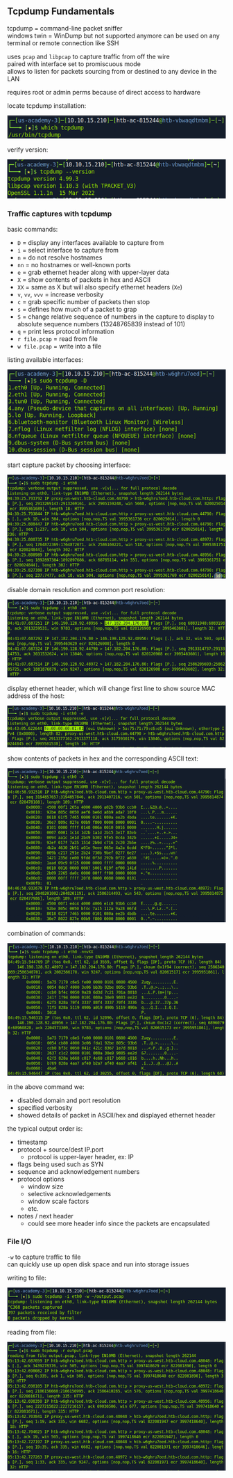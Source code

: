 
## Tcpdump Fundamentals

tcpdump = command-line packet sniffer  
windows twin = WinDump but not supported anymore
can be used on any terminal or remote connection like SSH 

uses `pcap` and `libpcap` to capture traffic from off the wire  
paired with interface set to promiscuous mode  
allows to listen for packets sourcing from or destined to any device in the LAN 

requires root or admin perms because of direct access to hardware 

locate tcpdump installation: 

![](../Images/Pasted%20image%2020231215163720.png)

verify version:

![](../Images/Pasted%20image%2020231215163801.png)

### Traffic captures with tcpdump

basic commands: 
- `D` = display any interfaces available to capture from 
- `i` = select interface to capture from 
- `n` = do not resolve hostnames
- `nn` = no hostnames or well-known ports
- `e` = grab ethernet header along with upper-layer data
- `X` = show contents of packets in hex and ASCII
- `XX` = same as X but will also specify ethernet headers (`Xe`)
- `v`, `vv`, `vvv` = increase verbosity
- `c` = grab specific number of packets then stop 
- `s` = defines how much of a packet to grap
- `S` = change relative sequence of numbers in the capture to display to absolute sequence numbers (13248765839 instead of 101)
- `q` = print less protocol information
- `r file.pcap` = read from file 
- `w file.pcap` = write into a file 

listing available interfaces: 

![](../Images/Pasted%20image%2020231215203838.png)

start capture packet by choosing interface: 

![](../Images/Pasted%20image%2020231215203950.png)

disable domain resolution and common port resolution: 

![](../Images/Pasted%20image%2020231215204158.png)

display ethernet header, which will change first line to show source MAC address of the host: 

![](../Images/Pasted%20image%2020231215204505.png)

show contents of packets in hex and the corresponding ASCII text: 

![](../Images/Pasted%20image%2020231215204802.png)

combination of commands: 

![](../Images/Pasted%20image%2020231215204943.png)

in the above command we: 
- disabled domain and port resolution
- specified verbosity 
- showed details of packet in ASCII/hex and displayed ethernet header

the typical output order is: 
- timestamp
- protocol + source/dest IP.port
	- protocol is upper-layer header, ex: IP
- flags being used such as SYN 
- sequence and acknowledgement numbers 
- protocol options
	- window size 
	- selective acknowledgements
	- window scale factors 
	- etc. 
- notes / next header
	- could see more header info since the packets are encapsulated 

### File I/O

`-w` to capture traffic to file  
can quickly use up open disk space and run into storage issues 

writing to file: 

![](../Images/Pasted%20image%2020231215211403.png)

reading from file: 

![](../Images/Pasted%20image%2020231215211435.png)

